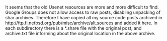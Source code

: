 It seems that the old Usenet resources are more and more difficult to find.
Google Groups does not allow access to raw posts, disabling unpacking of shar archives.
Therefore I have copied all my source code posts archived in http://ftp.fi.netbsd.org/pub/misc/archive/alt.sources and added it here.
In each subdirectory there is a *.share file with the original post, and archive.txt file informing about the original location in the above archive.

